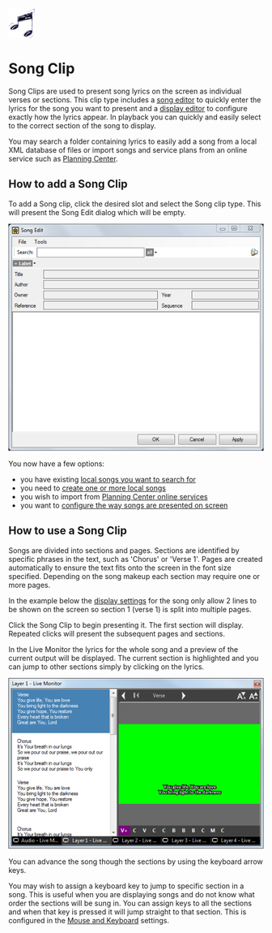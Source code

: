 ![](../../../images/image2.gif) 
# Song Clip

Song Clips are used to present song lyrics on the screen as individual verses or sections. This clip type includes a [song editor](SongEditor.md) to quickly enter the lyrics for the song you want to present and a [display editor](SongDisplay.md) to configure exactly how the lyrics appear. In playback you can quickly and easily select to the correct section of the song to display.

You may search a folder containing lyrics to easily add a song from a local XML database of files or import songs and service plans from an online service such as [Planning Center](../planningCenter.md).

## How to add a Song Clip
To add a Song clip, click the desired slot and select the Song clip type. This will present the Song Edit dialog which will be empty.

![](../../../images/song-empty.png)

You now have a few options:

- you have existing [local songs you want to search for](SongSearch.md)
- you need to [create one or more local songs](SongEditor.md)
- you wish to import from [Planning Center online services](../planningCenter.md)
- you want to [configure the way songs are presented on screen](SongDisplay.md)

## How to use a Song Clip
Songs are divided into sections and pages. Sections are identified by specific phrases in the text, such as 'Chorus' or 'Verse 1'. Pages are created automatically to ensure the text fits onto the screen in the font size specified. Depending on the song makeup each section may require one or more pages. 

In the example below the [display settings](SongDisplay.md) for the song only allow 2 lines to be shown on the screen so section 1 (verse 1) is split into multiple pages.

Click the Song Clip to begin presenting it. The first section will display. Repeated clicks will present the subsequent pages and sections.

In the Live Monitor the lyrics for the whole song and a preview of the current output will be displayed. The current section is highlighted and you can jump to other sections simply by clicking on the lyrics.

![](../../../images/preview-songwords.png)

You can advance the song though the sections by using the keyboard arrow keys.

You may wish to assign a keyboard key to jump to specific section in a song. This is useful when you are displaying songs and do not know what order the sections will be sung in. You can assign keys to all the sections and when that key is pressed it will jump straight to that section. This is configured in the [Mouse and Keyboard](../../Settings/MouseandKeyboard.md) settings.

